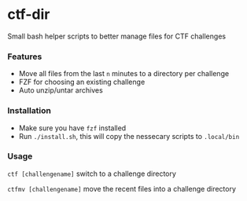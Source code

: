# ctf-dir

Small bash helper scripts to better manage files for CTF challenges

### Features
* Move all files from the last `n` minutes to a directory per challenge
* FZF for choosing an existing challenge
* Auto unzip/untar archives

### Installation
* Make sure you have `fzf` installed
* Run `./install.sh`, this will copy the nessecary scripts to `.local/bin`

### Usage
`ctf [challengename]` switch to a challenge directory

`ctfmv [challengename]` move the recent files into a challenge directory
